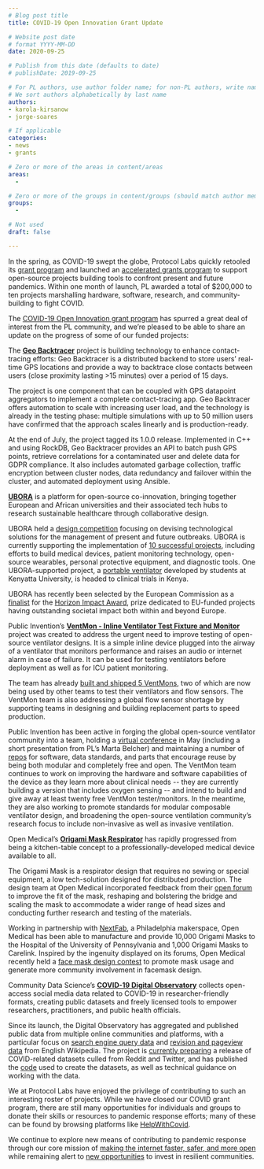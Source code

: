 ```yaml
---
# Blog post title
title: COVID-19 Open Innovation Grant Update

# Website post date
# format YYYY-MM-DD
date: 2020-09-25

# Publish from this date (defaults to date)
# publishDate: 2019-09-25

# For PL authors, use author folder name; for non-PL authors, write name as in paper within ""
# We sort authors alphabetically by last name
authors:
- karola-kirsanow
- jorge-soares

# If applicable
categories:
- news
- grants

# Zero or more of the areas in content/areas
areas:
  -

# Zero or more of the groups in content/groups (should match author membership)
groups:
  -

# Not used
draft: false

---
```


In the spring, as COVID-19 swept the globe, Protocol Labs quickly retooled its [grant program](https://github.com/protocol/research-rfps) and launched an [accelerated grants program](https://research.protocol.ai/blog/2020/protocol-labs-launches-a-covid-19-open-innovation-grants-program/) to support open-source projects building tools to confront present and future pandemics. Within one month of launch, PL awarded a total of $200,000 to ten projects marshalling hardware, software, research, and community-building to fight COVID.

The [COVID-19 Open Innovation grant program](https://research.protocol.ai/blog/2020/announcing-our-covid-19-open-innovation-grant-awardees/) has spurred a great deal of interest from the PL community, and we’re pleased to be able to share an update on the progress of some of our funded projects:

The [**Geo Backtracer**](https://github.com/aimxhaisse/geo-backtracer) project is building technology to enhance contact-tracing efforts: Geo Backtracer is a distributed backend to store users’ real-time GPS locations and provide a way to backtrace close contacts between users (close proximity lasting  >15 minutes) over a period of 15 days.

The project is one component that can be coupled with GPS datapoint aggregators to implement a complete contact-tracing app. Geo Backtracer offers automation to scale with increasing user load, and the technology is already in the testing phase: multiple simulations with up to 50 million users have confirmed that the approach scales linearly and is production-ready.

At the end of July, the project tagged its 1.0.0 release. Implemented in C++ and using RockDB, Geo Backtracer provides an API to batch push GPS points, retrieve correlations for a contaminated user and delete data for GDPR compliance. It also includes automated garbage collection, traffic encryption between cluster nodes, data redundancy and failover within the cluster, and automated deployment using Ansible.

[**UBORA**](http://ubora-biomedical.org/ubora-design-competition-2020/ ) is a platform for open-source co-innovation, bringing together European and African universities and their associated tech hubs to research sustainable healthcare through collaborative design.

UBORA  held a [design competition](http://ubora-biomedical.org/ubora-design-competition-2020/) focusing on devising technological solutions for the management of present and future outbreaks. UBORA is currently supporting the implementation of [10 successful projects](http://ubora-biomedical.org/winner-of-the-ubora-design-competition-2020/), including efforts to build medical devices, patient monitoring technology, open-source wearables, personal protective equipment, and diagnostic tools. One UBORA-supported project, a [portable ventilator](https://platform.ubora-biomedical.org/projects/e9f27389-7ccc-4360-9019-52a5fdcc7687) developed by students at Kenyatta University,  is headed to clinical trials in Kenya.

UBORA has recently been selected by the European Commission as a [finalist](https://ec.europa.eu/info/news/horizon-impact-award-2020-10-finalists-short-listed-2020-sep-15_en&pk_campaign=rss_page) for the [Horizon Impact Award](https://ec.europa.eu/info/research-and-innovation/funding/funding-opportunities/prizes/horizon-impact-award_en), prize dedicated to EU-funded projects having outstanding societal impact  both within and beyond Europe.

Public Invention’s [**VentMon - Inline Ventilator Test Fixture and Monitor**](https://github.com/PubInv/ventmon-ventilator-inline-test-monitor) project was created to address the urgent need to improve testing of open-source ventilator designs. It is a simple inline device plugged into the airway of a ventilator that monitors performance and raises an audio or internet alarm in case of failure. It can be used for testing ventilators before deployment as well as for ICU patient monitoring.

The team has already [built and shipped 5 VentMons](https://www.pubinv.org/project/ventmon/), two of which are now being used by other teams to test their ventilators and flow sensors. The VentMon team is also addressing a global flow sensor shortage by supporting teams in designing and building replacement parts to speed production.

Public Invention has been active in forging the global open-source ventilator community into a team, holding a [virtual conference](https://www.pubinv.org/2020/06/26/videos-from-vent-con-2020-available-now/) in May (including a short presentation from PL’s Marta Belcher) and maintaining a number of [repos](https://github.com/PubInv) for software, data standards, and parts that encourage reuse by being both modular and completely free and open. The VentMon team continues to work on improving the hardware and software capabilities of the device as they learn more about clinical needs -- they are currently building a version that includes oxygen sensing -- and intend to build and give away at least twenty free VentMon tester/monitors. In the meantime, they are also working to promote standards for modular composable ventilator design, and broadening the open-source ventilation community’s research focus to include non-invasive as well as invasive ventilation.


Open Medical’s [**Origami Mask Respirator**](https://www.openmedicalinnovation.com/projects/origami-mask) has rapidly progressed from being a kitchen-table concept to a professionally-developed medical device available to all.

The Origami Mask is a respirator design that requires no sewing or special equipment, a low tech-solution designed for distributed production. The design team at Open Medical incorporated feedback from their [open forum](https://www.openmedicalinnovation.com/projects/origami-mask/forum) to improve the fit of the mask, reshaping and bolstering the bridge and scaling the mask to accommodate a wider range of head sizes and conducting  further research and testing of the materials.

Working in partnership with [NextFab](https://nextfab.com/), a Philadelphia makerspace, Open Medical has been able to manufacture and provide 10,000 Origami Masks to the Hospital of the University of Pennsylvania and 1,000 Origami Masks to Carelink. Inspired by the ingenuity displayed on its forums, Open Medical recently held a [face mask design contest](https://www.openmedicalinnovation.com/projects/origami-mask/design-contest) to promote mask usage and  generate more community involvement in facemask design.

Community Data Science’s [**COVID-19 Digital Observatory**](https://wiki.communitydata.science/COVID-19_Digital_Observatory) collects open-access social media data related to COVID-19 in researcher-friendly formats, creating public datasets and freely licensed tools to empower researchers, practitioners, and public health officials.

Since its launch, the Digital Observatory has aggregated and published public data from multiple online communities and platforms, with a particular focus on [search engine query data](https://covid19.communitydata.science/datasets/search_results/)  and [revision and pageview data](https://covid19.communitydata.science/datasets/wikipedia/) from English Wikipedia. The project is [currently preparing](https://blog.communitydata.science/update-on-the-covid-19-digital-observatory/) a release of COVID-related datasets culled from Reddit and Twitter, and has published the [code](https://github.com/CommunityDataScienceCollective/COVID-19_Digital_Observatory) used to create the datasets, as well as technical guidance on working with the data.

We at Protocol Labs have enjoyed the privilege of contributing to such an interesting roster of projects. While we have closed our COVID grant program, there are still many opportunities for individuals and groups to donate their skills or resources to pandemic response efforts; many of these can be found by browsing platforms like [HelpWithCovid](https://helpwithcovid.com/projects).

We continue to explore new means of contributing to pandemic response through our core mission of [making the internet faster, safer, and more open](https://research.protocol.ai/blog/2020/how-content-addressing-can-solve-streaming-challenges-as-networks-are-overloaded/) while remaining alert to [new opportunities](https://openresearchlab.org/basic-income) to invest in resilient communities.
